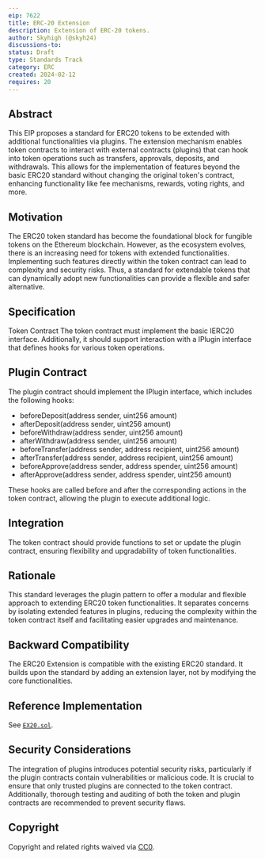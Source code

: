 ```yaml
---
eip: 7622
title: ERC-20 Extension
description: Extension of ERC-20 tokens.
author: Skyhigh (@skyh24)
discussions-to: 
status: Draft
type: Standards Track
category: ERC
created: 2024-02-12
requires: 20
---
```


## Abstract
This EIP proposes a standard for ERC20 tokens to be extended with additional functionalities via plugins. The extension mechanism enables token contracts to interact with external contracts (plugins) that can hook into token operations such as transfers, approvals, deposits, and withdrawals. This allows for the implementation of features beyond the basic ERC20 standard without changing the original token's contract, enhancing functionality like fee mechanisms, rewards, voting rights, and more.

## Motivation
The ERC20 token standard has become the foundational block for fungible tokens on the Ethereum blockchain. However, as the ecosystem evolves, there is an increasing need for tokens with extended functionalities. Implementing such features directly within the token contract can lead to complexity and security risks. Thus, a standard for extendable tokens that can dynamically adopt new functionalities can provide a flexible and safer alternative.

## Specification
Token Contract
The token contract must implement the basic IERC20 interface. Additionally, it should support interaction with a IPlugin interface that defines hooks for various token operations.

## Plugin Contract
The plugin contract should implement the IPlugin interface, which includes the following hooks:

- beforeDeposit(address sender, uint256 amount)
- afterDeposit(address sender, uint256 amount)
- beforeWithdraw(address sender, uint256 amount)
- afterWithdraw(address sender, uint256 amount)
- beforeTransfer(address sender, address recipient, uint256 amount)
- afterTransfer(address sender, address recipient, uint256 amount)
- beforeApprove(address sender, address spender, uint256 amount)
- afterApprove(address sender, address spender, uint256 amount)

These hooks are called before and after the corresponding actions in the token contract, allowing the plugin to execute additional logic.

## Integration
The token contract should provide functions to set or update the plugin contract, ensuring flexibility and upgradability of token functionalities.

## Rationale
This standard leverages the plugin pattern to offer a modular and flexible approach to extending ERC20 token functionalities. It separates concerns by isolating extended features in plugins, reducing the complexity within the token contract itself and facilitating easier upgrades and maintenance.

## Backward Compatibility
The ERC20 Extension is compatible with the existing ERC20 standard. It builds upon the standard by adding an extension layer, not by modifying the core functionalities.

## Reference Implementation

See [`EX20.sol`](../assets/erc-7622/EX20.sol).

## Security Considerations
The integration of plugins introduces potential security risks, particularly if the plugin contracts contain vulnerabilities or malicious code. It is crucial to ensure that only trusted plugins are connected to the token contract. Additionally, thorough testing and auditing of both the token and plugin contracts are recommended to prevent security flaws.

## Copyright

Copyright and related rights waived via [CC0](../LICENSE.md).

